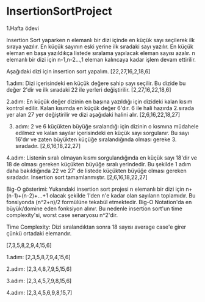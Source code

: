 # InsertionSortProject

1.Hafta ödevi

Insertion Sort yaparken n elemanlı bir dizi içinde en küçük sayı seçilerek ilk sıraya yazılır. En küçük sayının eski yerine ilk sıradaki sayı yazılır.
En küçük eleman en başa yazıldıkça listede sıralama yapılacak eleman sayısı azalır. n elemanlı bir dizi için n-1,n-2...,1 eleman kalıncaya kadar işlem devam ettirilir.

Aşağıdaki dizi için insertion sort yapalım.
[22,27,16,2,18,6]

  1.adım:
Dizi içerisindeki en küçük değere sahip sayı seçilir. Bu dizide bu değer 2'dir ve ilk sıradaki 22 ile yerleri değiştirilir.
[2,27,16,22,18,6]

  2.adım:
En küçük değer dizinin en başına yazıldığı için dizideki kalan kısım kontrol edilir. Kalan kısımda en küçük değer 6'dır. 6 ile hali hazırda 2.sırada yer alan 27 yer değiştirilir ve dizi aşağıdaki halini alır.
[2,6,16,22,18,27]

  3. adım:
2 ve 6 küçükten büyüğe sıralandığı için dizinin o kısmına müdahele edilmez ve kalan sayılar içerisindeki en küçük sayı sorgulanır. Bu sayı 16'dır ve zaten büyükten küçüğe sıralandığında olması gereke 3. sıradadır.
[2,6,16,18,22,27]

  4.adım: 
Listenin sıralı olmayan kısmı sorgulandığında en küçük sayı 18'dir ve 18 de olması gereken küçükten büyüğe sıralı yerindedir. Bu şekilde 1 adım daha bakıldığında 22 ve 27' de listede küçükten büyüğe olması gereken sıradadır. Insertion sort tamamlanmıştır. 
[2,6,16,18,22,27]


Big-O gösterimi:
Yukarıdaki insertion sort projesi n elemanlı bir dizi için n+(n-1)+(n-2)+...+1 olacak şekilde 1'den n'e kadar olan sayıların toplamıdır. Bu fonsiyonda (n^2+n)/2 formülüne tekabül etmektedir. Big-O Notation'da en büyük/domine eden fonksiyon alınır. Bu nedenle insertion sort'un time complexity'si, worst case senaryosu n^2'dir.


Time Complexity: 
Dizi sıralandıktan sonra 18 sayısı average case'e girer çünkü ortadaki elemandır.

[7,3,5,8,2,9,4,15,6]

  1.adım:
[2,3,5,8,7,9,4,15,6]

  2.adım:
[2,3,4,8,7,9,5,15,6]

  3.adım:
[2,3,4,5,7,9,8,15,6]

  4.adım:
[2,3,4,5,6,9,8,15,7]

